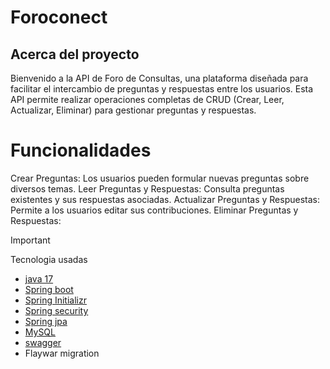 # Foroconect

## Acerca del proyecto

Bienvenido a la API de Foro de Consultas, una plataforma diseñada para facilitar el intercambio de preguntas y respuestas entre los usuarios. Esta API permite realizar operaciones completas de CRUD (Crear, Leer, Actualizar, Eliminar) para gestionar preguntas y respuestas.

# Funcionalidades
 Crear Preguntas: Los usuarios pueden formular nuevas preguntas sobre diversos temas.
Leer Preguntas y Respuestas: Consulta preguntas existentes y sus respuestas asociadas.
Actualizar Preguntas y Respuestas: Permite a los usuarios editar sus contribuciones.
Eliminar Preguntas y Respuestas:

 > [!IMPORTANT]
> Tecnologia usadas
> - [java 17](https://docs.oracle.com/en/java/javase/17/docs/api/)
> - [Spring boot](https://spring.io/projects/spring-boot)
> - [Spring Initializr](https://start.spring.io/)
> - [Spring security](https://spring.io/projects/spring-security)
> - [Spring jpa](https://spring.io/projects/spring-data)
> - [MySQL](https://www.mysql.com/)
> - [swagger](https://springdoc.org/)
> - Flaywar migration
